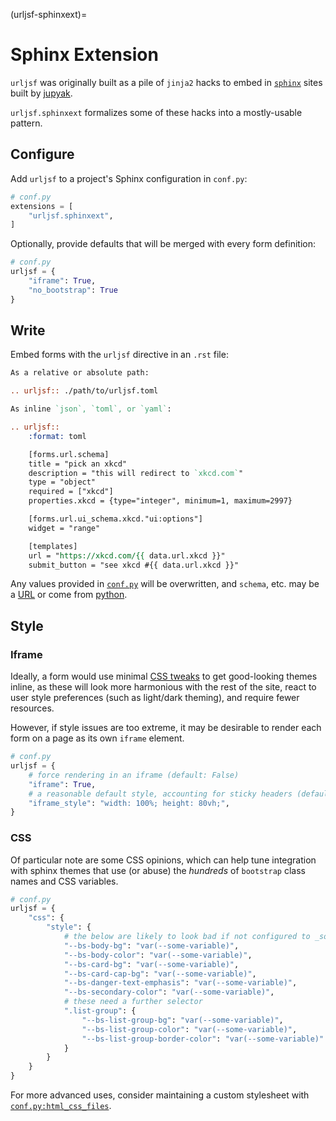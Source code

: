 (urljsf-sphinxext)=

# Sphinx Extension

`urljsf` was originally built as a pile of `jinja2` hacks to embed in [`sphinx`][sphinx]
sites built by [jupyak](https://github.com/deathbeds/jupyak).

`urljsf.sphinxext` formalizes some of these hacks into a mostly-usable pattern.

## Configure

Add `urljsf` to a project's Sphinx configuration in `conf.py`:

```py
# conf.py
extensions = [
    "urljsf.sphinxext",
]
```

Optionally, provide defaults that will be merged with every form definition:

```py
# conf.py
urljsf = {
    "iframe": True,
    "no_bootstrap": True
}
```

## Write

Embed forms with the `urljsf` directive in an `.rst` file:

```rst
As a relative or absolute path:

.. urljsf:: ./path/to/urljsf.toml

As inline `json`, `toml`, or `yaml`:

.. urljsf::
    :format: toml

    [forms.url.schema]
    title = "pick an xkcd"
    description = "this will redirect to `xkcd.com`"
    type = "object"
    required = ["xkcd"]
    properties.xkcd = {type="integer", minimum=1, maximum=2997}

    [forms.url.ui_schema.xkcd."ui:options"]
    widget = "range"

    [templates]
    url = "https://xkcd.com/{{ data.url.xkcd }}"
    submit_button = "see xkcd #{{ data.url.xkcd }}"
```

Any values provided in [`conf.py`](#configure) will be overwritten, and `schema`, etc.
may be a [URL](./advanced.md#remote-urls) or come from [python](./advanced.md#python).

[sphinx]: https://www.sphinx-doc.org

## Style

### Iframe

Ideally, a form would use minimal [CSS tweaks](#css) to get good-looking themes inline,
as these will look more harmonious with the rest of the site, react to user style
preferences (such as light/dark theming), and require fewer resources.

However, if style issues are too extreme, it may be desirable to render each form on a
page as its own `iframe` element.

```py
# conf.py
urljsf = {
    # force rendering in an iframe (default: False)
    "iframe": True,
    # a reasonable default style, accounting for sticky headers (default: as shown)
    "iframe_style": "width: 100%; height: 80vh;",
}
```

### CSS

Of particular note are some CSS opinions, which can help tune integration with sphinx
themes that use (or abuse) the _hundreds_ of `bootstrap` class names and CSS variables.

```py
# conf.py
urljsf = {
    "css": {
        "style": {
            # the below are likely to look bad if not configured to _something_
            "--bs-body-bg": "var(--some-variable)",
            "--bs-body-color": "var(--some-variable)",
            "--bs-card-bg": "var(--some-variable)",
            "--bs-card-cap-bg": "var(--some-variable)",
            "--bs-danger-text-emphasis": "var(--some-variable)",
            "--bs-secondary-color": "var(--some-variable)",
            # these need a further selector
            ".list-group": {
                "--bs-list-group-bg": "var(--some-variable)",
                "--bs-list-group-color": "var(--some-variable)",
                "--bs-list-group-border-color": "var(--some-variable)"
            }
        }
    }
}
```

For more advanced uses, consider maintaining a custom stylesheet with
[`conf.py:html_css_files`][html-css-files].

[html-css-files]:
  https://www.sphinx-doc.org/en/master/usage/configuration.html#confval-html_css_files
